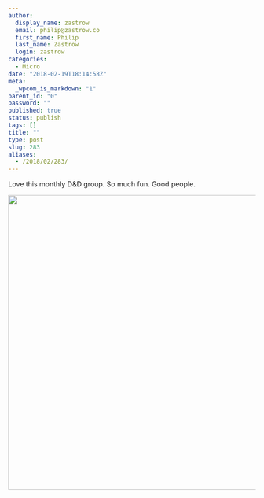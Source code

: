```yaml
---
author:
  display_name: zastrow
  email: philip@zastrow.co
  first_name: Philip
  last_name: Zastrow
  login: zastrow
categories:
  - Micro
date: "2018-02-19T18:14:58Z"
meta:
  _wpcom_is_markdown: "1"
parent_id: "0"
password: ""
published: true
status: publish
tags: []
title: ""
type: post
slug: 283
aliases:
  - /2018/02/283/
---
```

<p>Love this monthly D&amp;D group. So much fun. Good people.</p>
<p><img src="/assets/2018/02/05fd1547abbb41c29e2afca205722d7c.jpg" width="600" height="600" /></p>
